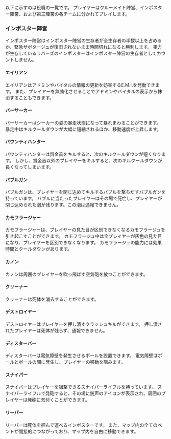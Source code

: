 以下に示すのは役職の一覧です。
プレイヤーはクルーメイト陣営、インポスター陣営、および第三陣営の各チームに分かれてプレイします。


### インポスター陣営
インポスター陣営はインポスター陣営の生存者が全生存者の半数以上を占めるか、緊急サボタージュが復旧されないまま時間切れになると勝利します。
相方が生存しているラバーズのインポスターはインポスター陣営の生存者としてカウントしません。

#### エイリアン
エイリアンはアドミンやバイタルの情報の更新を妨害するE.M.I.を発動できます。
また、プレイヤーを無効化させることでアドミンやバイタルの表示から抹消することもできます。

#### バーサーカー
バーサーカーはシーカーの姿の暴走状態になって暴れまわることができます。
暴走中はキルクールダウンが大幅に短縮されるほか、移動速度が上昇します。

#### バウンティハンター
バウンティハンターは賞金首をキルすると、次のキルクールダウンが短くなります。
しかし、賞金首以外のプレイヤーをキルすると、次のキルクールダウンが長くなってしまいます。

#### バブルガン
バブルガンは、プレイヤーを閉じ込めてキルするバブルを撃ちだすバブルガンを持っています。
バブルに当たったプレイヤーはその場で死亡し、プレイヤーが閉じ込められた泡が残ります。この泡は通報できません。

#### カモフラージャー
カモフラージャーは、プレイヤーの見た目が区別できなくなるカモフラージュを引き起こすことができます。
カモフラージュ中は全プレイヤーが灰色の見た目になり、プレイヤーを区別できなくなります。
カモフラージュの能力には効果時間とクールダウンがあります。

#### カノン
カノンは周囲のプレイヤーを吹っ飛ばす空気砲を放つことができます。

#### クリーナー
クリーナーは死体を消去することができます。

#### デストロイヤー
デストロイヤーはプレイヤーを押し潰すクラッシュキルができます。
押し潰されたプレイヤーは死体が残らず、通報できません。

#### ディスターバー
ディスターバーは電気障壁を発生させるポールを設置できます。
電気障壁はポールとポールの間に発生し、プレイヤーの移動を阻みます。

#### スナイパー
スナイパーはプレイヤーを狙撃できるスナイパーライフルを持っています。
スナイパーライフルで発砲すると、その場に銃声のアイコンが表示され、周囲のプレイヤーは発砲に気付くことができます。

#### リーパー
リーパーは死体を掴んで運べるインポスターです。
また、マップ内の全てのベントが間接的につながっており、マップ内を自由に移動できます。

